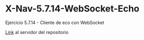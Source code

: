 # X-Nav-5.7.14-WebSocket-Echo
Ejercicio 5.7.14 - Cliente de eco con WebSocket
<p><a href="http://scarro.github.io/X-Nav-5.7.14-WebSocket-EchoClient/">Link</a> al servidor del repositorio</a></p>
